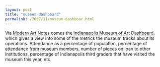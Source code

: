 ```yaml
---
layout: post
title: "museum dashboard"
permalink: /2007/11/museum-dashboar.html
---
```


Via [Modern Art Notes](http://www.artsjournal.com/man/) comes the [Indianapolis Museum of Art Dashboard](http://dashboard.imamuseum.org/), which gives a view into some of the metrics the museum tracks about its operations. Attendance as a percentage of population, percentage of attendance from museum members, number of pieces on loan to other institutions, percentage of Indianapolis third graders that have visited the museum this year, etc.
